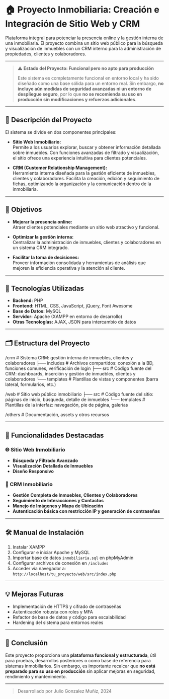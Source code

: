 # 🏠 Proyecto Inmobiliaria: Creación e Integración de Sitio Web y CRM

Plataforma integral para potenciar la presencia online y la gestión interna de una inmobiliaria. El proyecto combina un sitio web público para la búsqueda y visualización de inmuebles con un CRM interno para la administración de propiedades, clientes y colaboradores.

---

> ⚠️ **Estado del Proyecto: Funcional pero no apto para producción**
>
> Este sistema es completamente funcional en entorno local y ha sido diseñado como una base sólida para un entorno real. Sin embargo, **no incluye aún medidas de seguridad avanzadas ni un entorno de despliegue seguro**, por lo que **no se recomienda su uso en producción sin modificaciones y refuerzos adicionales**.

---

## 🚀 Descripción del Proyecto

El sistema se divide en dos componentes principales:

- **Sitio Web Inmobiliario:**  
  Permite a los usuarios explorar, buscar y obtener información detallada sobre inmuebles. Con funciones avanzadas de filtrado y visualización, el sitio ofrece una experiencia intuitiva para clientes potenciales.

- **CRM (Customer Relationship Management):**  
  Herramienta interna diseñada para la gestión eficiente de inmuebles, clientes y colaboradores. Facilita la creación, edición y seguimiento de fichas, optimizando la organización y la comunicación dentro de la inmobiliaria.

---

## 🎯 Objetivos

- **Mejorar la presencia online:**  
  Atraer clientes potenciales mediante un sitio web atractivo y funcional.

- **Optimizar la gestión interna:**  
  Centralizar la administración de inmuebles, clientes y colaboradores en un sistema CRM integrado.

- **Facilitar la toma de decisiones:**  
  Proveer información consolidada y herramientas de análisis que mejoren la eficiencia operativa y la atención al cliente.

---

## 🧰 Tecnologías Utilizadas

- **Backend:** PHP  
- **Frontend:** HTML, CSS, JavaScript, jQuery, Font Awesome  
- **Base de Datos:** MySQL  
- **Servidor:** Apache (XAMPP en entorno de desarrollo)  
- **Otras Tecnologías:** AJAX, JSON para intercambio de datos

---

## 🗂️ Estructura del Proyecto

/crm # Sistema CRM: gestión interna de inmuebles, clientes y colaboradores 
├── includes # Archivos compartidos: conexión a la BD, funciones comunes, verificación de login 
├── src # Código fuente del CRM: dashboards, inserción y gestión de inmuebles, clientes y colaboradores 
└── templates # Plantillas de vistas y componentes (barra lateral, formularios, etc.)

/web # Sitio web público inmobiliario 
├── src # Código fuente del sitio: páginas de inicio, búsqueda, detalle de inmuebles 
└── templates # Plantillas de la interfaz: navegación, pie de página, galerías

/others # Documentación, assets y otros recursos

---

## 🧩 Funcionalidades Destacadas

### 🌐 Sitio Web Inmobiliario

- **Búsqueda y Filtrado Avanzado**  
- **Visualización Detallada de Inmuebles**  
- **Diseño Responsivo**

### 👥 CRM Inmobiliario

- **Gestión Completa de Inmuebles, Clientes y Colaboradores**  
- **Seguimiento de Interacciones y Contactos**  
- **Manejo de Imágenes y Mapa de Ubicación**  
- **Autenticación básica con restricción IP y generación de contraseñas**

---

## 🛠️ Manual de Instalación

1. Instalar XAMPP  
2. Configurar e iniciar Apache y MySQL  
3. Importar base de datos `inmobiliaria.sql` en phpMyAdmin  
4. Configurar archivos de conexión en `/includes`  
5. Acceder vía navegador a: `http://localhost/tu_proyecto/web/src/index.php`

---

## 💡 Mejoras Futuras

- Implementación de HTTPS y cifrado de contraseñas  
- Autenticación robusta con roles y MFA  
- Refactor de base de datos y código para escalabilidad  
- Hardening del sistema para entornos reales

---

## 🏁 Conclusión

Este proyecto proporciona una **plataforma funcional y estructurada**, útil para pruebas, desarrollos posteriores o como base de referencia para sistemas inmobiliarios. Sin embargo, es importante recalcar que **no está preparado para su uso en producción** sin aplicar mejoras en seguridad, rendimiento y mantenimiento.

---

> Desarrollado por Julio Gonzalez Muñiz, 2024

